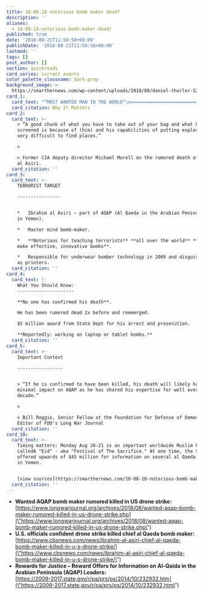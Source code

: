 ```yaml
---
title: 18.08.18 notorious bomb maker dead?
description: ''
aliases:
  - 18-08-18-notorious-bomb-maker-dead/
published: true
date: '2018-08-21T11:58:58+00:00'
publishDate: '2018-08-21T11:58:58+00:00'
lastmod: ''
tags: []
post_author: []
section: quickreads
card_series: current events
color_palette_classname: dark-gray
background_image: >-
  https://smarthernews.com/wp-content/uploads/2018/08/daniel-thurler-520535-unsplash-scaled-e1577131091734.jpg
card_1:
  card_text: "“MOST WANTED MAN IN THE WORLD”\n==============================\n\nIs al Qaedaa\x19s top bomb maker finally dead?\n\nWhy It Matters"
  card_citation: Why It Matters
card_2:
  card_text: >-
    > “A good chunk of what you have to take out of your bag and what has to be
    screened is because of (him) and his capabilities of putting explosives in
    very difficult to find places.”

    > 

    > Former CIA deputy director Michael Morell on the rumored death of Ibrahim
    al Asiri.
  card_citation: ''
card_3:
  card_text: >-
    TERRORIST TARGET

    ----------------


    *   Ibrahim al Asiri – part of AQAP (Al Qaeda in the Arabian Peninsula based
    in Yemen).

    *   Master mind bomb-maker.

    *   **Notorious for teaching terrorists** **all over the world** **how to
    make effective, innovative bombs**.

    *   Responsible for underwear bomber technology in 2009 and disguising bombs
    as printers.
  card_citation: ''
card_4:
  card_text: |-
    What You Should Know:
    ---------------------

    **No one has confirmed his death**.

    He has been rumored dead 2x before and reemerged.

    $5 million award from State Dept for his arrest and prosecution.

    **Reportedly: working on laptop or tablet bombs.**
  card_citation: ''
card_5:
  card_text: >-
    Important Context

    -----------------


    > “If he is confirmed to have been killed, his death will likely have
    minimal impact on AQAP as he has shared his expertise for well over a
    decade.”

    > 

    > Bill Roggio, Senior Fellow at the Foundation for Defense of Democracies &
    Editor of FDD's Long War Journal
  card_citation: ''
card_10:
  card_text: >-
    Timing matters: Monday Aug 20-21 is an important worldwide Muslim holiday
    calledA "Eid" - aka "Festival of The Sacrifice." At one time, the State Dept
    offered upwards of $45 million for information on several al Qaeda members
    in Yemen.


    [view sources](https://smarthernews.com/18-08-18-notorious-bomb-maker-dead/)
  card_citation: ''
---
```

*   **Wanted AQAP bomb maker rumored killed in US drone strike:**  
    [https://www.longwarjournal.org/archives/2018/08/wanted-aqap-bomb-maker-rumored-killed-in-us-drone-strike.php](\"https://www.longwarjournal.org/archives/2018/08/wanted-aqap-bomb-maker-rumored-killed-in-us-drone-strike.php\")
*   **U.S. officials confident drone strike killed chief al Qaeda bomb maker:**  
    [https://www.cbsnews.com/news/ibrahim-al-asiri-chief-al-qaeda-bomb-maker-killed-in-u-s-drone-strike/](\"https://www.cbsnews.com/news/ibrahim-al-asiri-chief-al-qaeda-bomb-maker-killed-in-u-s-drone-strike/\")
*   **Rewards for Justice – Reward Offers for Information on Al-Qaida in the Arabian Peninsula (AQAP) Leaders:**  
    [https://2009-2017.state.gov/r/pa/prs/ps/2014/10/232932.htm](\"https://2009-2017.state.gov/r/pa/prs/ps/2014/10/232932.htm\")